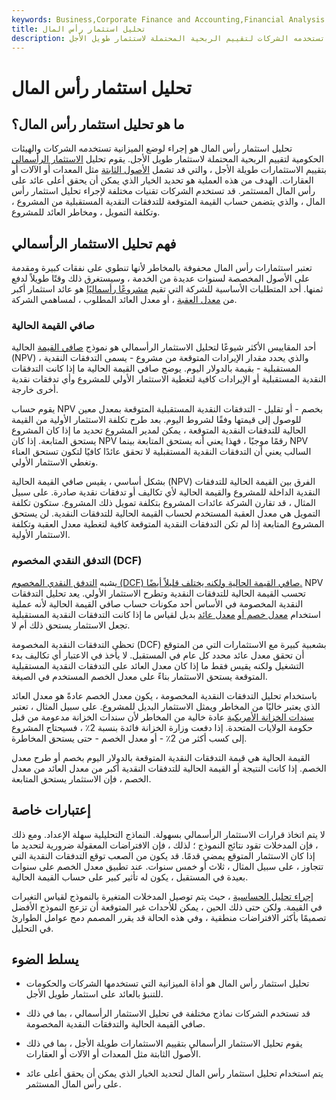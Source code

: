 ```yaml
---
keywords: Business,Corporate Finance and Accounting,Financial Analysis
title: تحليل استثمار رأس المال
description: تحليل استثمار رأس المال هو إجراء لوضع الميزانية تستخدمه الشركات لتقييم الربحية المحتملة لاستثمار طويل الأجل.
---
```


# تحليل استثمار رأس المال
## ما هو تحليل استثمار رأس المال؟

تحليل استثمار رأس المال هو إجراء لوضع الميزانية تستخدمه الشركات والهيئات الحكومية لتقييم الربحية المحتملة لاستثمار طويل الأجل. يقوم تحليل [الاستثمار الرأسمالي](/capital-investment) بتقييم الاستثمارات طويلة الأجل ، والتي قد تشمل [الأصول الثابتة](/fixedasset) مثل المعدات أو الآلات أو العقارات. الهدف من هذه العملية هو تحديد الخيار الذي يمكن أن يحقق أعلى عائد على رأس المال المستثمر. قد تستخدم الشركات تقنيات مختلفة لإجراء تحليل استثمار رأس المال ، والذي يتضمن حساب القيمة المتوقعة للتدفقات النقدية المستقبلية من المشروع ، وتكلفة التمويل ، ومخاطر العائد للمشروع.

## فهم تحليل الاستثمار الرأسمالي

تعتبر استثمارات رأس المال محفوفة بالمخاطر لأنها تنطوي على نفقات كبيرة ومقدمة على الأصول المخصصة لسنوات عديدة من الخدمة ، وسيستغرق ذلك وقتًا طويلاً لدفع ثمنها. أحد المتطلبات الأساسية للشركة التي تقيم [مشروعًا رأسماليًا](/capital-project) هو عائد استثمار أكبر من [معدل العقبة](/hurdlerate) ، أو معدل العائد المطلوب ، لمساهمي الشركة.

### صافي القيمة الحالية

أحد المقاييس الأكثر شيوعًا لتحليل الاستثمار الرأسمالي هو نموذج [صافي القيمة](/npv) الحالية (NPV) ، والذي يحدد مقدار الإيرادات المتوقعة من مشروع - يسمى التدفقات النقدية المستقبلية - بقيمة بالدولار اليوم. يوضح صافي القيمة الحالية ما إذا كانت التدفقات النقدية المستقبلية أو الإيرادات كافية لتغطية الاستثمار الأولي للمشروع وأي تدفقات نقدية أخرى خارجة.

يقوم حساب NPV بخصم - أو تقليل - التدفقات النقدية المستقبلية المتوقعة بمعدل معين للوصول إلى قيمتها وفقًا لشروط اليوم. بعد طرح تكلفة الاستثمار الأولية من القيمة الحالية للتدفقات النقدية المتوقعة ، يمكن لمدير المشروع تحديد ما إذا كان المشروع يستحق المتابعة. إذا كان NPV رقمًا موجبًا ، فهذا يعني أنه يستحق المتابعة بينما NPV السالب يعني أن التدفقات النقدية المستقبلية لا تحقق عائدًا كافيًا لتكون تستحق العناء وتغطي الاستثمار الأولي.

بشكل أساسي ، يقيس صافي القيمة الحالية (NPV) الفرق بين القيمة الحالية للتدفقات النقدية الداخلة للمشروع والقيمة الحالية لأي تكاليف أو تدفقات نقدية صادرة. على سبيل المثال ، قد تقارن الشركة عائدات المشروع بتكلفة تمويل ذلك المشروع. ستكون تكلفة التمويل هي معدل العقبة المستخدم لحساب القيمة الحالية للتدفقات النقدية. لن يستحق المشروع المتابعة إذا لم تكن التدفقات النقدية المتوقعة كافية لتغطية معدل العقبة وتكلفة الاستثمار الأولية.

### التدفق النقدي المخصوم (DCF)

يشبه [التدفق النقدي المخصوم (DCF) صافي القيمة الحالية ولكنه يختلف قليلاً أيضًا.](/dcf) NPV تحسب القيمة الحالية للتدفقات النقدية وتطرح الاستثمار الأولي. يعد تحليل التدفقات النقدية المخصومة في الأساس أحد مكونات حساب صافي القيمة الحالية لأنه عملية استخدام [معدل خصم أو](/discountrate) [معدل عائد](/requiredrateofreturn) بديل لقياس ما إذا كانت التدفقات النقدية المستقبلية تجعل الاستثمار يستحق ذلك أم لا.

تحظى التدفقات النقدية المخصومة (DCF) بشعبية كبيرة مع الاستثمارات التي من المتوقع أن تحقق معدل عائد محدد كل عام في المستقبل. لا يأخذ في الاعتبار أي تكاليف بدء التشغيل ولكنه يقيس فقط ما إذا كان معدل العائد على التدفقات النقدية المستقبلية المتوقعة يستحق الاستثمار بناءً على معدل الخصم المستخدم في الصيغة.

باستخدام تحليل التدفقات النقدية المخصومة ، يكون معدل الخصم عادةً هو معدل العائد الذي يعتبر خاليًا من المخاطر ويمثل الاستثمار البديل للمشروع. على سبيل المثال ، تعتبر [سندات الخزانة الأمريكية](/treasurybond) عادة خالية من المخاطر لأن سندات الخزانة مدعومة من قبل حكومة الولايات المتحدة. إذا دفعت وزارة الخزانة فائدة بنسبة 2٪ ، فسيحتاج المشروع إلى كسب أكثر من 2٪ - أو معدل الخصم - حتى يستحق المخاطرة.

القيمة الحالية هي قيمة التدفقات النقدية المتوقعة بالدولار اليوم بخصم أو طرح معدل الخصم. إذا كانت النتيجة أو القيمة الحالية للتدفقات النقدية أكبر من معدل العائد من معدل الخصم ، فإن الاستثمار يستحق المتابعة.

## إعتبارات خاصة

لا يتم اتخاذ قرارات الاستثمار الرأسمالي بسهولة. النماذج التحليلية سهلة الإعداد. ومع ذلك ، فإن المدخلات تقود نتائج النموذج ؛ لذلك ، فإن الافتراضات المعقولة ضرورية لتحديد ما إذا كان الاستثمار المتوقع يمضي قدمًا. قد يكون من الصعب توقع التدفقات النقدية التي تتجاوز ، على سبيل المثال ، ثلاث أو خمس سنوات. عند تطبيق معدل الخصم على سنوات بعيدة في المستقبل ، يكون له تأثير كبير على حساب القيمة الحالية.

[إجراء تحليل الحساسية](/sensitivityanalysis) ، حيث يتم توصيل المدخلات المتغيرة بالنموذج لقياس التغيرات في القيمة. ولكن حتى ذلك الحين ، يمكن للأحداث غير المتوقعة أن تزعج النموذج الأفضل تصميمًا بأكثر الافتراضات منطقية ، وفي هذه الحالة قد يقرر المصمم دمج عوامل الطوارئ في التحليل.

## يسلط الضوء

- تحليل استثمار رأس المال هو أداة الميزانية التي تستخدمها الشركات والحكومات للتنبؤ بالعائد على استثمار طويل الأجل.

- قد تستخدم الشركات نماذج مختلفة في تحليل الاستثمار الرأسمالي ، بما في ذلك صافي القيمة الحالية والتدفقات النقدية المخصومة.

- يقوم تحليل الاستثمار الرأسمالي بتقييم الاستثمارات طويلة الأجل ، بما في ذلك الأصول الثابتة مثل المعدات أو الآلات أو العقارات.

- يتم استخدام تحليل استثمار رأس المال لتحديد الخيار الذي يمكن أن يحقق أعلى عائد على رأس المال المستثمر.

